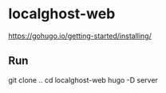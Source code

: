 # localghost-web

https://gohugo.io/getting-started/installing/

## Run

git clone ..
cd localghost-web
hugo -D server

